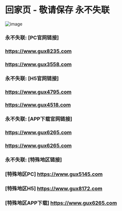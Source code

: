 # 回家页 - 敬请保存 永不失联
![image](https://github.com/emc00123/emc00123/assets/161131716/7c9a2641-80ea-4bcf-9aa9-06c69f78449d)


### 永不失联:  [PC官网链接]
### <https://www.gux8235.com>
### <https://www.gux3558.com>
### 永不失联:  [H5官网链接]
### <https://www.gux4795.com>
### <https://www.gux4518.com>
### 永不失联:  [APP下载官网链接]
### <https://www.gux6265.com>
### <https://www.gux6265.com>
### 永不失联:  [特殊地区链接]
### [特殊地区PC] <https://www.gux5145.com>
### [特殊地区H5] <https://www.gux8172.com>
### [特殊地区APP下载] <https://www.gux6265.com>
<!--
**emc00123/emc00123** is a ✨ _special_ ✨ repository because its `README.md` (this file) appears on your GitHub profile.

Here are some ideas to get you started:

- 🔭 I’m currently working on ...
- 🌱 I’m currently learning ...
- 👯 I’m looking to collaborate on ...
- 🤔 I’m looking for help with ...
- 💬 Ask me about ...
- 📫 How to reach me: ...
- 😄 Pronouns: ...
- ⚡ Fun fact: ...
-->
